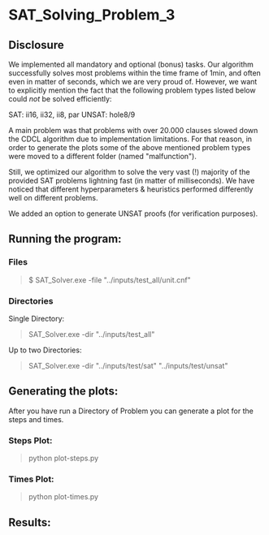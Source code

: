 # SAT_Solving_Problem_3

## Disclosure

We implemented all mandatory and optional (bonus) tasks. Our algorithm successfully solves most problems
within the time frame of 1min, and often even in matter of seconds, which we are very proud of.
However, we want to explicitly mention the fact that the following problem types listed below could
*not* be solved efficiently:

SAT: ii16, ii32, ii8, par
UNSAT: hole8/9

A main problem was that problems with over 20.000 clauses slowed down the CDCL algorithm due to implementation 
limitations. For that reason, in order to generate the plots some of the above mentioned problem types were moved
to a different folder (named "malfunction").

Still, we optimized our algorithm to solve the very vast (!) majority of the provided SAT problems lightning fast 
(in matter of milliseconds). We have noticed that different hyperparameters & heuristics performed differently well on different problems.

We added an option to generate UNSAT proofs (for verification purposes). 

## Running the program:

### Files

> $ SAT_Solver.exe -file "../inputs/test_all/unit.cnf"

### Directories

Single Directory:

> SAT_Solver.exe -dir "../inputs/test_all"

Up to two Directories:

> SAT_Solver.exe -dir "../inputs/test/sat" "../inputs/test/unsat"

## Generating the plots:

After you have run a Directory of Problem you can generate a plot for the steps and times.

### Steps Plot:

> python plot-steps.py

### Times Plot:

> python plot-times.py

## Results:


